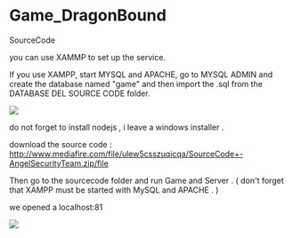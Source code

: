 # Game_DragonBound
SourceCode

you can use XAMMP to set up the service.

If you use XAMPP, start MYSQL and APACHE, go to MYSQL ADMIN and create the database named "game" and then import the .sql from the DATABASE DEL SOURCE CODE folder.

<img src="https://github.com/AngelSecurityTeam/Game_DragonBound/blob/main/PHOTOS/1.jpg">

do not forget to install nodejs , i leave a windows installer .

download the source code : http://www.mediafire.com/file/ulew5csszuqicqa/SourceCode+-AngelSecurityTeam.zip/file

Then go to the sourcecode folder and run Game and Server . ( don't forget that XAMPP must be started with MySQL and APACHE . )

we opened a localhost:81

<img src="https://github.com/AngelSecurityTeam/Game_DragonBound/blob/main/PHOTOS/2.jpg">



